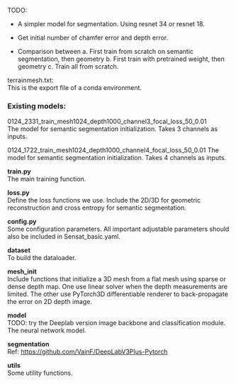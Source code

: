 TODO: 
* A simpler model for segmentation. Using resnet 34 or resnet 18.


* Get initial number of chamfer error and depth error.
* Comparison between
    a. First train from scratch on semantic segmentation, then geometry
    b. First train with pretrained weight, then geometry
    c. Train all from scratch.


terrainmesh.txt:  
This is the export file of a conda environment. 


### Existing models:
0124_2331_train_mesh1024_depth1000_channel3_focal_loss_50_0.01  
The model for semantic segmentation initialization. Takes 3 channels as inputs.  

0124_1722_train_mesh1024_depth1000_channel4_focal_loss_50_0.01
The model for semantic segmentation initialization. Takes 4 channels as inputs.    


**train.py**  
The main training function.  

**loss.py**  
Define the loss functions we use. Include the 2D/3D for geometric reconstruction and cross entropy for semantic segmentation.  

**config.py**  
Some configuration parameters. All important adjustable parameters should also be included in Sensat_basic.yaml.  

**dataset**  
To build the dataloader.

**mesh_init**  
Include functions that initialize a 3D mesh from a flat mesh using sparse or dense depth map. One use linear solver when the depth measurements are limited. The other use PyTorch3D differentiable renderer to back-propagate the error on 2D depth image.  

**model**  
TODO: try the Deeplab version image backbone and classification module.  
The neural network model. 

**segmentation**  
Ref: https://github.com/VainF/DeepLabV3Plus-Pytorch  


**utils**  
Some utility functions.